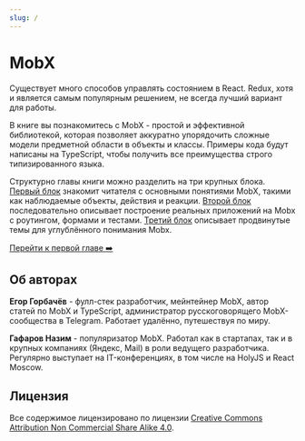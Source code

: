 ```yaml
---
slug: /
---
```


# MobX

Существует много способов управлять состоянием в React. Redux, хотя и является самым популярным решением, не всегда лучший вариант для работы.

В книге вы познакомитесь с MobX - простой и эффективной библиотекой, которая позволяет аккуратно упорядочить сложные модели предметной области в объекты и классы. Примеры кода будут написаны на TypeScript, чтобы получить все преимущества строго типизированного языка.

Структурно главы книги можно разделить на три крупных блока. [Первый блок](/installation) знакомит читателя с основными понятиями MobX, такими как наблюдаемые объекты, действия и реакции. [Второй блок](/practice) последовательно описывает построение реальных приложений на Mobx с роутингом, формами и тестами. [Третий блок](/advanced) описывает продвинутые темы для углублённого понимания Mobx.

[Перейти к первой главе ➡️](/installation)

## Об авторах

**Егор Горбачёв** - фулл-стек разработчик, мейнтейнер MobX, автор статей по MobX и TypeScript, администратор русскоговорящего MobX-сообщества в Telegram. Работает удалённо, путешествуя по миру.

**Гафаров Назим** - популяризатор MobX. Работал как в стартапах, так и в крупных компаниях (Яндекс, Mail) в роли ведущего разработчика. Регулярно выступает на IT-конференциях, в том числе на HolyJS и React Moscow.

## Лицензия

Все содержимое лицензировано по лицензии [Creative Commons Attribution Non Commercial Share Alike 4.0](https://creativecommons.org/licenses/by-nc-sa/4.0/deed.ru).
